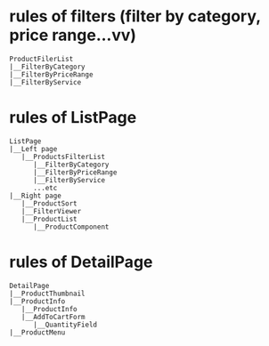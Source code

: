 # rules of filters (filter by category, price range...vv)

```
ProductFilerList
|__FilterByCategory
|__FilterByPriceRange
|__FilterByService
```

# rules of ListPage

```
ListPage
|__Left page
   |__ProductsFilterList
      |__FilterByCategory
      |__FilterByPriceRange
      |__FilterByService
      ...etc
|__Right page
   |__ProductSort
   |__FilterViewer
   |__ProductList
      |__ProductComponent
```

# rules of DetailPage

```
DetailPage
|__ProductThumbnail
|__ProductInfo
   |__ProductInfo
   |__AddToCartForm
      |__QuantityField
|__ProductMenu
```
